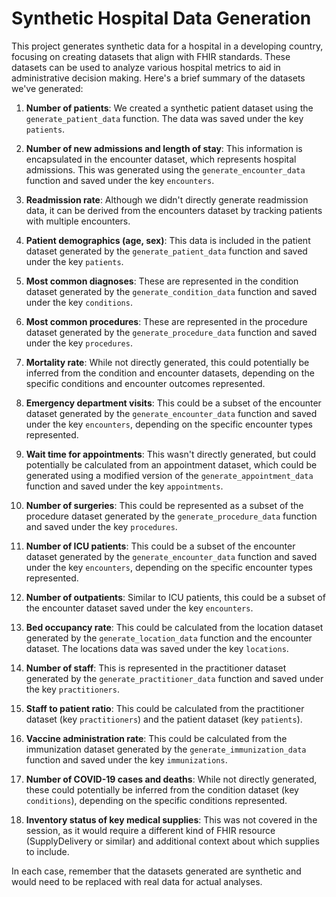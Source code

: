 # Synthetic Hospital Data Generation

This project generates synthetic data for a hospital in a developing country, focusing on creating datasets that align with FHIR standards. These datasets can be used to analyze various hospital metrics to aid in administrative decision making. Here's a brief summary of the datasets we've generated:

1. **Number of patients**: We created a synthetic patient dataset using the `generate_patient_data` function. The data was saved under the key `patients`.

2. **Number of new admissions and length of stay**: This information is encapsulated in the encounter dataset, which represents hospital admissions. This was generated using the `generate_encounter_data` function and saved under the key `encounters`.

3. **Readmission rate**: Although we didn't directly generate readmission data, it can be derived from the encounters dataset by tracking patients with multiple encounters.

4. **Patient demographics (age, sex)**: This data is included in the patient dataset generated by the `generate_patient_data` function and saved under the key `patients`.

5. **Most common diagnoses**: These are represented in the condition dataset generated by the `generate_condition_data` function and saved under the key `conditions`.

6. **Most common procedures**: These are represented in the procedure dataset generated by the `generate_procedure_data` function and saved under the key `procedures`.

7. **Mortality rate**: While not directly generated, this could potentially be inferred from the condition and encounter datasets, depending on the specific conditions and encounter outcomes represented.

8. **Emergency department visits**: This could be a subset of the encounter dataset generated by the `generate_encounter_data` function and saved under the key `encounters`, depending on the specific encounter types represented.

9. **Wait time for appointments**: This wasn't directly generated, but could potentially be calculated from an appointment dataset, which could be generated using a modified version of the `generate_appointment_data` function and saved under the key `appointments`.

10. **Number of surgeries**: This could be represented as a subset of the procedure dataset generated by the `generate_procedure_data` function and saved under the key `procedures`.

11. **Number of ICU patients**: This could be a subset of the encounter dataset generated by the `generate_encounter_data` function and saved under the key `encounters`, depending on the specific encounter types represented.

12. **Number of outpatients**: Similar to ICU patients, this could be a subset of the encounter dataset saved under the key `encounters`.

13. **Bed occupancy rate**: This could be calculated from the location dataset generated by the `generate_location_data` function and the encounter dataset. The locations data was saved under the key `locations`.

14. **Number of staff**: This is represented in the practitioner dataset generated by the `generate_practitioner_data` function and saved under the key `practitioners`.

15. **Staff to patient ratio**: This could be calculated from the practitioner dataset (key `practitioners`) and the patient dataset (key `patients`).

16. **Vaccine administration rate**: This could be calculated from the immunization dataset generated by the `generate_immunization_data` function and saved under the key `immunizations`.

17. **Number of COVID-19 cases and deaths**: While not directly generated, these could potentially be inferred from the condition dataset (key `conditions`), depending on the specific conditions represented.

18. **Inventory status of key medical supplies**: This was not covered in the session, as it would require a different kind of FHIR resource (SupplyDelivery or similar) and additional context about which supplies to include.

In each case, remember that the datasets generated are synthetic and would need to be replaced with real data for actual analyses.
